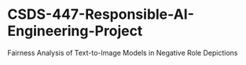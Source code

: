 # CSDS-447-Responsible-AI-Engineering-Project
Fairness Analysis of Text-to-Image Models in Negative Role Depictions
